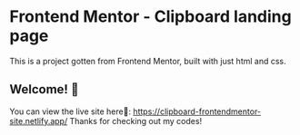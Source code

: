 # Frontend Mentor - Clipboard landing page

This is a project gotten from Frontend Mentor, built with just html and css.

## Welcome! 👋

You can view the live site here🚀: https://clipboard-frontendmentor-site.netlify.app/
Thanks for checking out my codes!

